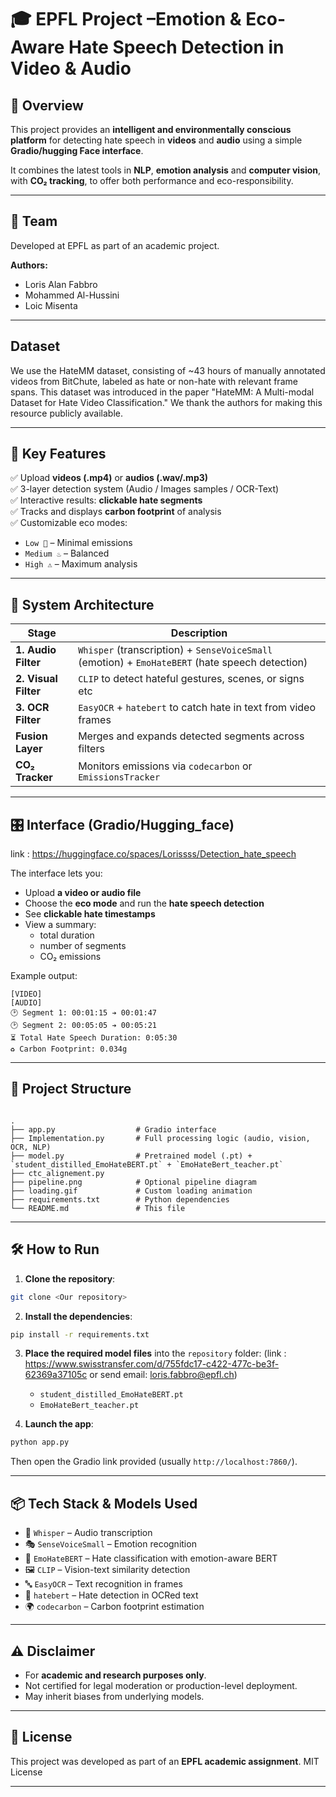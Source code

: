 
# 🎓 EPFL Project –Emotion & Eco- Aware Hate Speech Detection in Video & Audio

## 🔎 Overview

This project provides an **intelligent and environmentally conscious platform** for detecting hate speech in **videos** and **audio** using a simple **Gradio/hugging Face interface**.

It combines the latest tools in **NLP**, **emotion analysis** and **computer vision**, with **CO₂ tracking**, to offer both performance and eco-responsibility.

---

## 👥 Team

Developed at EPFL as part of an academic project.

**Authors:**
- Loris Alan Fabbro  
- Mohammed Al-Hussini  
- Loic Misenta  

---
## Dataset

We use the HateMM dataset, consisting of ~43 hours of manually annotated videos from BitChute, labeled as hate or non-hate with relevant frame spans.
This dataset was introduced in the paper "HateMM: A Multi-modal Dataset for Hate Video Classification."
We thank the authors for making this resource publicly available.

---

## 🚀 Key Features

✅ Upload **videos (.mp4)** or **audios (.wav/.mp3)**  
✅ 3-layer detection system (Audio / Images samples / OCR-Text)  
✅ Interactive results: **clickable hate segments**  
✅ Tracks and displays **carbon footprint** of analysis  
✅ Customizable eco modes:
- `Low 🌱` – Minimal emissions  
- `Medium ♨️` – Balanced  
- `High ⚠️` – Maximum analysis  

---

## 🧠 System Architecture

| Stage              | Description                                                              |
|-------------------|--------------------------------------------------------------------------|
| **1. Audio Filter**   | `Whisper` (transcription) + `SenseVoiceSmall` (emotion) + `EmoHateBERT` (hate speech detection) |
| **2. Visual Filter**  | `CLIP` to detect hateful gestures, scenes, or signs etc                  |
| **3. OCR Filter**     | `EasyOCR` + `hatebert` to catch hate in text from video frames       |
| **Fusion Layer**      | Merges and expands detected segments across filters                   |
| **CO₂ Tracker**       | Monitors emissions via `codecarbon` or `EmissionsTracker`             |

---

## 🎛️ Interface (Gradio/Hugging_face)
link : https://huggingface.co/spaces/Lorissss/Detection_hate_speech

The interface lets you:
- Upload **a video or audio file**
- Choose the **eco mode** and run the **hate speech detection**
- See **clickable hate timestamps**
- View a summary:
  - total duration
  - number of segments
  - CO₂ emissions

Example output:
```
[VIDEO]
[AUDIO]
🕑 Segment 1: 00:01:15 ➔ 00:01:47
🕑 Segment 2: 00:05:05 ➔ 00:05:21
⏳ Total Hate Speech Duration: 0:05:30
♻️ Carbon Footprint: 0.034g

```

---

## 📁 Project Structure

```

.
├── app.py                  # Gradio interface
├── Implementation.py       # Full processing logic (audio, vision, OCR, NLP)
├── model.py                # Pretrained model (.pt) + `student_distilled_EmoHateBERT.pt` + `EmoHateBert_teacher.pt`
├── ctc_alignement.py 
├── pipeline.png            # Optional pipeline diagram
├── loading.gif             # Custom loading animation
├── requirements.txt        # Python dependencies
└── README.md               # This file

````

---

## 🛠️ How to Run

1. **Clone the repository**:

```bash
git clone <Our repository>

````

2. **Install the dependencies**:

```bash
pip install -r requirements.txt
```

3. **Place the required model files** into the `repository` folder:
(link : https://www.swisstransfer.com/d/755fdc17-c422-477c-be3f-62369a37105c or send email: loris.fabbro@epfl.ch)
   * `student_distilled_EmoHateBERT.pt`
   * `EmoHateBert_teacher.pt`

5. **Launch the app**:

```bash
python app.py
```

Then open the Gradio link provided (usually `http://localhost:7860/`).

---

## 📦 Tech Stack & Models Used

* 🤖 `Whisper` – Audio transcription
* 🎭 `SenseVoiceSmall` – Emotion recognition
* 🧠 `EmoHateBERT` – Hate classification with emotion-aware BERT
* 🖼️ `CLIP` – Vision-text similarity detection
* 🔤 `EasyOCR` – Text recognition in frames
* 🧾 `hatebert` – Hate detection in OCRed text
* 🌍 `codecarbon` – Carbon footprint estimation

---

## ⚠️ Disclaimer

* For **academic and research purposes only**.
* Not certified for legal moderation or production-level deployment.
* May inherit biases from underlying models.

---

## 📜 License

This project was developed as part of an **EPFL academic assignment**.
MIT License

---


